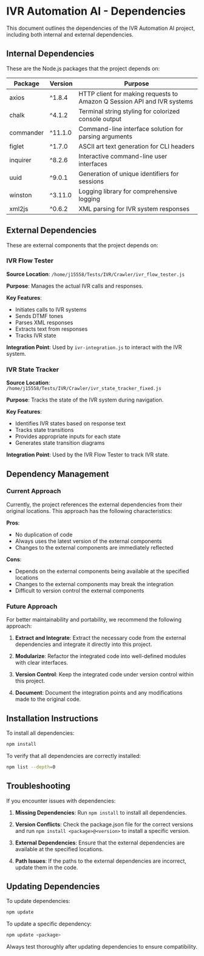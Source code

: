 # IVR Automation AI - Dependencies

This document outlines the dependencies of the IVR Automation AI project, including both internal and external dependencies.

## Internal Dependencies

These are the Node.js packages that the project depends on:

| Package | Version | Purpose |
|---------|---------|---------|
| axios | ^1.8.4 | HTTP client for making requests to Amazon Q Session API and IVR systems |
| chalk | ^4.1.2 | Terminal string styling for colorized console output |
| commander | ^11.1.0 | Command-line interface solution for parsing arguments |
| figlet | ^1.7.0 | ASCII art text generation for CLI headers |
| inquirer | ^8.2.6 | Interactive command-line user interfaces |
| uuid | ^9.0.1 | Generation of unique identifiers for sessions |
| winston | ^3.11.0 | Logging library for comprehensive logging |
| xml2js | ^0.6.2 | XML parsing for IVR system responses |

## External Dependencies

These are external components that the project depends on:

### IVR Flow Tester

**Source Location**: `/home/j15558/Tests/IVR/Crawler/ivr_flow_tester.js`

**Purpose**: Manages the actual IVR calls and responses.

**Key Features**:
- Initiates calls to IVR systems
- Sends DTMF tones
- Parses XML responses
- Extracts text from responses
- Tracks IVR state

**Integration Point**: Used by `ivr-integration.js` to interact with the IVR system.

### IVR State Tracker

**Source Location**: `/home/j15558/Tests/IVR/Crawler/ivr_state_tracker_fixed.js`

**Purpose**: Tracks the state of the IVR system during navigation.

**Key Features**:
- Identifies IVR states based on response text
- Tracks state transitions
- Provides appropriate inputs for each state
- Generates state transition diagrams

**Integration Point**: Used by the IVR Flow Tester to track IVR state.

## Dependency Management

### Current Approach

Currently, the project references the external dependencies from their original locations. This approach has the following characteristics:

**Pros**:
- No duplication of code
- Always uses the latest version of the external components
- Changes to the external components are immediately reflected

**Cons**:
- Depends on the external components being available at the specified locations
- Changes to the external components may break the integration
- Difficult to version control the external components

### Future Approach

For better maintainability and portability, we recommend the following approach:

1. **Extract and Integrate**: Extract the necessary code from the external dependencies and integrate it directly into this project.

2. **Modularize**: Refactor the integrated code into well-defined modules with clear interfaces.

3. **Version Control**: Keep the integrated code under version control within this project.

4. **Document**: Document the integration points and any modifications made to the original code.

## Installation Instructions

To install all dependencies:

```bash
npm install
```

To verify that all dependencies are correctly installed:

```bash
npm list --depth=0
```

## Troubleshooting

If you encounter issues with dependencies:

1. **Missing Dependencies**: Run `npm install` to install all dependencies.

2. **Version Conflicts**: Check the package.json file for the correct versions and run `npm install <package>@<version>` to install a specific version.

3. **External Dependencies**: Ensure that the external dependencies are available at the specified locations.

4. **Path Issues**: If the paths to the external dependencies are incorrect, update them in the code.

## Updating Dependencies

To update dependencies:

```bash
npm update
```

To update a specific dependency:

```bash
npm update <package>
```

Always test thoroughly after updating dependencies to ensure compatibility.
